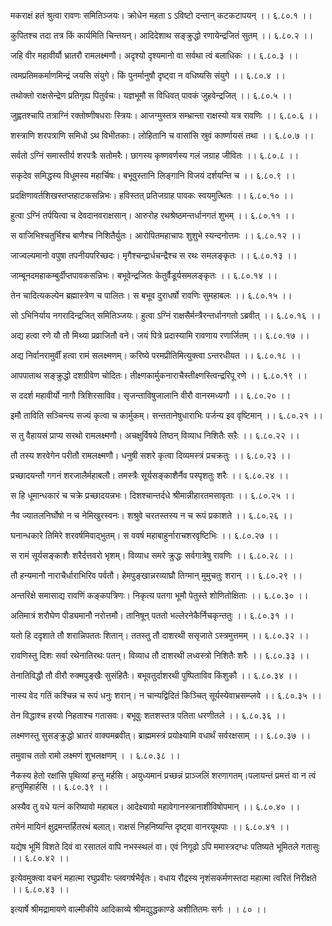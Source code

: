 मकराक्षं हतं श्रुत्वा रावणः समितिञ्जयः।
क्रोधेन महता ऽ ऽविष्टो दन्तान् कटकटापयन् ।। ६.८०.१ ।।

कुपितश्च तदा तत्र किं कार्यमिति चिन्तयन्।
आदिदेशाथ सङ्क्रुद्धो रणायेन्द्रजितं सुतम् ।। ६.८०.२ ।।

जहि वीर महावीर्यौ भ्रातरौ रामलक्ष्मणौ।
अदृश्यो दृश्यमानो वा सर्वथा त्वं बलाधिकः ।। ६.८०.३ ।।

त्वमप्रतिमकर्माणमिन्द्रं जयसि संयुगे।
किं पुनर्मानुषौ दृष्ट्वा न वधिष्यसि संयुगे ।। ६.८०.४ ।।

तथोक्तो राक्षसेन्द्रेण प्रतिगृह्य पितुर्वचः।
यज्ञभूमौ स विधिवत् पावकं जुहवेन्द्रजित् ।। ६.८०.५ ।।

जुह्वतश्चापि तत्राग्निं रक्तोष्णीषधराः स्त्रियः।
आजग्मुस्तत्र सम्भ्रान्ता राक्षस्यो यत्र रावणिः ।। ६.८०.६ ।।

शस्त्राणि शरपत्राणि समिधो ऽथ विभीतकाः।
लोहितानि च वासांसि स्रुवं कार्ष्णायसं तथा ।। ६.८०.७ ।।

सर्वतो ऽग्निं समास्तीर्य शरपत्रैः सतोमरैः।
छागस्य कृष्णवर्णस्य गलं जग्राह जीवितः ।। ६.८०.८ ।।

सकृदेव समिद्धस्य विधूमस्य महार्चिषः।
बभूवुस्तानि लिङ्गानि विजयं दर्शयन्ति च ।। ६.८०.९ ।।

प्रदक्षिणावर्तशिखस्तप्तहाटकसन्निभः।
हविस्तत् प्रतिजग्राह पावकः स्वयमुत्थितः ।। ६.८०.१० ।।

हुत्वा ऽग्निं तर्पयित्वा च देवदानवराक्षसान्।
आरुरोह रथश्रेष्ठमन्तर्धानगतं शुभम् ।। ६.८०.११ ।।

स वाजिभिश्चतुर्भिश्च बाणैश्च निशितैर्युतः।
आरोपितमहाचापः शुशुभे स्यन्दनोत्तमः ।। ६.८०.१२ ।।

जाज्वल्यमानो वपुषा तपनीयपरिच्छदः।
मृगैश्चन्द्रार्धचन्द्रैश्च स रथः समलङ्कृतः ।। ६.८०.१३ ।।

जाम्बूनदमहाकम्बुर्दीप्तपावकसन्निभः।
बभूवेन्द्रजितः केतुर्वैडूर्यसमलङ्कृतः ।। ६.८०.१४ ।।

तेन चादित्यकल्पेन ब्रह्मास्त्रेण च पालितः।
स बभूव दुराधर्षो रावणिः सुमहाबलः ।। ६.८०.१५ ।।

सो ऽभिनिर्याय नगरादिन्द्रजित् समितिञ्जयः।
हुत्वा ऽग्निं राक्षसैर्मन्त्रैरन्तर्धानगतो ऽब्रवीत् ।। ६.८०.१६ ।।

अद्य हत्वा रणे यौ तौ मिथ्या प्रव्राजितौ वने।
जयं पित्रे प्रदास्यामि रावणाय रणार्जितम् ।। ६.८०.१७ ।।

अद्य निर्वानरामुर्वीं हत्वा रामं सलक्ष्मणम्।
करिष्ये परमप्रीतिमित्युक्त्वा ऽन्तरधीयत ।। ६.८०.१८ ।।

आपपाताथ सङ्क्रुद्धो दशग्रीवेण चोदितः।
तीक्ष्णकार्मुकनाराचैस्तीक्ष्णस्त्विन्द्ररिपू रणे ।। ६.८०.१९ ।।

स ददर्श महावीर्यो नागौ त्रिशिरसाविव।
सृजन्ताविषुजालानि वीरौ वानरमध्यगौ ।। ६.८०.२० ।।

इमौ ताविति सञ्चिन्त्य सज्यं कृत्वा च कार्मुकम्।
सन्ततानेषुधाराभिः पर्जन्य इव वृष्टिमान् ।। ६.८०.२१ ।।

स तु वैहायसं प्राप्य सरथो रामलक्ष्मणौ।
अचक्षुर्विषये तिष्ठन् विव्याध निशितैः सऱैः ।। ६.८०.२२ ।।

तौ तस्य शरवेगेन परीतौ रामलक्ष्मणौ।
धनुषी सशरे कृत्वा दिव्यमस्त्रं प्रचक्रतुः ।। ६.८०.२३ ।।

प्रच्छादयन्तौ गगनं शरजालैर्महाबलौ।
तमस्त्रैः सूर्यसङ्काशैर्नैव पस्पृशतुः शरैः ।। ६.८०.२४ ।।

स हि धूमान्धकारं च चक्रे प्रच्छादयन्नभः।
दिशश्चान्तर्दधे श्रीमान्नीहारतमसावृताः ।। ६.८०.२५ ।।

नैव ज्यातलनिर्घोषो न च नेमिखुरस्वनः।
शश्रुवे चरतस्तस्य न च रूपं प्रकाशते ।। ६.८०.२६ ।।

घनान्धकारे तिमिरे शरवर्षमिवाद्भुतम्।
स ववर्ष महाबाहुर्नाराचशरवृष्टिभिः ।। ६.८०.२७ ।।

स रामं सूर्यसङ्काशैः शरैर्दत्तवरो भृशम्।
विव्याध समरे क्रुद्धः सर्वगात्रेषु रावणिः ।। ६.८०.२८ ।।

तौ हन्यमानौ नाराचैर्धाराभिरिव पर्वतौ।
हेमपुङ्खान्नरव्याघ्रौ तिग्मान् मुमुचतुः शरान् ।। ६.८०.२९ ।।

अन्तरिक्षे समासाद्य रावणिं कङ्कपत्रिणः।
निकृत्य पतगा भूमौ पेतुस्ते शोणितोक्षिताः ।। ६.८०.३० ।।

अतिमात्रं शरौघेण पीड्यमानौ नरोत्तमौ।
तानिषून् पततो भल्लेरनेकैर्निचकृन्ततुः ।। ६.८०.३१ ।।

यतो हि ददृशाते तौ शरान्निपततः शितान्।
ततस्तु तौ दाशरथी ससृजाते ऽस्त्रमुत्तमम् ।। ६.८०.३२ ।।

रावणिस्तु दिशः सर्वा रथेनातिरथः पतन्।
विव्याध तौ दाशरथी लध्वस्त्रो निशितैः शरैः ।। ६.८०.३३ ।।

तेनातिविद्धौ तौ वीरौ रुक्मपुङ्खैः सुसंहितैः।
बभूवतुर्दाशरथी पुष्पिताविव किंशुकौ ।। ६.८०.३४ ।।

नास्य वेद गतिं कश्चिन्न च रूपं धनुः शरान्।
न चान्यद्विदितं किञ्चित् सूर्यस्येवाभ्रसम्प्लवे ।। ६.८०.३५ ।।

तेन विद्धाश्च हरयो निहताश्च गतासवः।
बभूवुः शतशस्तत्र पतिता धरणीतले ।। ६.८०.३६ ।।

लक्ष्मणस्तु सुसङ्क्रुद्धो भ्रातरं वाक्यमब्रवीत्।
ब्राह्ममस्त्रं प्रयोक्ष्यामि वधार्थं सर्वरक्षसाम् ।। ६.८०.३७ ।।

तमुवाच ततो रामो लक्ष्मणं शुभलक्षणम् ।
। ६.८०.३८ ।।

नैकस्य हेतो रक्षांसि पृथिव्यां हन्तु मर्हसि।
अयुध्यमानं प्रच्छन्नं प्राञ्जलिं शरणागतम्।पलायन्तं प्रमत्तं वा न त्वं हन्तुमिहार्हसि ।। ६.८०.३९ ।।

अस्यैव तु वधे यत्नं करिष्यावो महाबल।
आदेक्ष्यावो महावेगानस्त्रानाशीविषोपमान् ।। ६.८०.४० ।।

तमेनं मायिनं क्षुद्रमन्तर्हितरथं बलात्।
राक्षसं निहनिष्यन्ति दृष्ट्वा वानरयूथपाः ।। ६.८०.४१ ।।

यद्येष भूमिं विशते दिवं वा रसातलं वापि नभस्स्थलं वा।
एवं निगूढो ऽपि ममास्त्रदग्धः पतिष्यते भूमितले गतासुः ।। ६.८०.४२ ।।

इत्येवमुक्त्वा वचनं महात्मा रघुप्रवीरः प्लवगर्षभैर्वृतः।
वधाय रौद्रस्य नृशंसकर्मणस्तदा महात्मा त्वरितं निरीक्षते ।। ६.८०.४३ ।।

इत्यार्षे श्रीमद्रामायणे वाल्मीकीये आदिकाव्ये श्रीमद्युद्धकाण्डे अशीतितमः सर्गः ।
। ८० ।।


